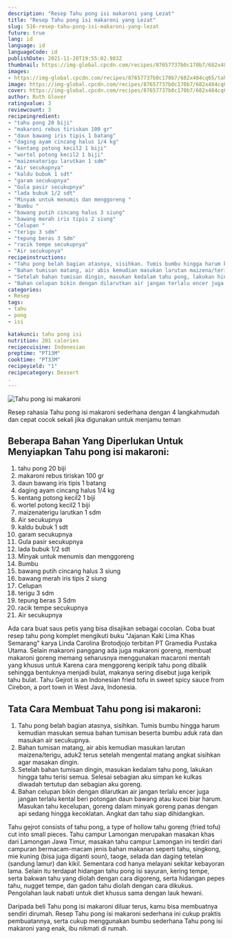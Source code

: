 ```yaml
---
description: "Resep Tahu pong isi makaroni yang Lezat"
title: "Resep Tahu pong isi makaroni yang Lezat"
slug: 516-resep-tahu-pong-isi-makaroni-yang-lezat
future: true
lang: id
language: id
languageCode: id
publishDate: 2021-11-20T19:55:02.983Z 
thumbnail: https://img-global.cpcdn.com/recipes/87657737b0c170b7/682x484cq65/tahu-pong-isi-makaroni-foto-resep-utama.png
images:
- https://img-global.cpcdn.com/recipes/87657737b0c170b7/682x484cq65/tahu-pong-isi-makaroni-foto-resep-utama.png
image: https://img-global.cpcdn.com/recipes/87657737b0c170b7/682x484cq65/tahu-pong-isi-makaroni-foto-resep-utama.png
cover: https://img-global.cpcdn.com/recipes/87657737b0c170b7/682x484cq65/tahu-pong-isi-makaroni-foto-resep-utama.png
author: Ruth Glover
ratingvalue: 3
reviewcount: 3
recipeingredient:
- "tahu pong 20 biji"
- "makaroni rebus tiriskan 100 gr"
- "daun bawang iris tipis 1 batang"
- "daging ayam cincang halus 1/4 kg"
- "kentang potong kecil2 1 biji"
- "wortel potong kecil2 1 biji"
- "maizenaterigu larutkan 1 sdm"
- "Air secukupnya"
- "kaldu bubuk 1 sdt"
- "garam secukupnya"
- "Gula pasir secukupnya"
- "lada bubuk 1/2 sdt"
- "Minyak untuk menumis dan menggoreng "
- "Bumbu "
- "bawang putih cincang halus 3 siung"
- "bawang merah iris tipis 2 siung"
- "Celupan "
- "terigu 3 sdm"
- "tepung beras 3 Sdm"
- "racik tempe secukupnya"
- "Air secukupnya"
recipeinstructions:
- "Tahu pong belah bagian atasnya, sisihkan. Tumis bumbu hingga harum kemudian masukan semua bahan tumisan beserta bumbu aduk rata dan masukan air secukupnya."
- "Bahan tumisan matang, air abis kemudian masukan larutan maizena/terigu, aduk2 terus setelah mengental matang angkat sisihkan agar masakan dingin."
- "Setelah bahan tumisan dingin, masukan kedalam tahu pong, lakukan hingga tahu terisi semua. Selesai sebagian aku simpan ke kulkas diwadah tertutup dan sebagian aku goreng."
- "Bahan celupan bikin dengan dilarutkan air jangan terlalu encer juga jangan terlalu kental beri potongan daun bawang atau kucei biar harum. Masukan tahu kecelupan, goreng dalam minyak goreng panas dengan api sedang hingga kecoklatan. Angkat dan tahu siap dihidangkan."
categories:
- Resep
tags:
- tahu
- pong
- isi

katakunci: tahu pong isi 
nutrition: 201 calories
recipecuisine: Indonesian
preptime: "PT13M"
cooktime: "PT33M"
recipeyield: "1"
recipecategory: Dessert
. 
---
```



![Tahu pong isi makaroni](https://img-global.cpcdn.com/recipes/87657737b0c170b7/682x484cq65/tahu-pong-isi-makaroni-foto-resep-utama.png)

Resep rahasia Tahu pong isi makaroni  sederhana dengan 4 langkahmudah dan cepat cocok sekali jika digunakan untuk menjamu teman

<!--inarticleads1-->

## Beberapa Bahan Yang Diperlukan Untuk Menyiapkan Tahu pong isi makaroni:

1. tahu pong 20 biji
1. makaroni rebus tiriskan 100 gr
1. daun bawang iris tipis 1 batang
1. daging ayam cincang halus 1/4 kg
1. kentang potong kecil2 1 biji
1. wortel potong kecil2 1 biji
1. maizenaterigu larutkan 1 sdm
1. Air secukupnya
1. kaldu bubuk 1 sdt
1. garam secukupnya
1. Gula pasir secukupnya
1. lada bubuk 1/2 sdt
1. Minyak untuk menumis dan menggoreng 
1. Bumbu 
1. bawang putih cincang halus 3 siung
1. bawang merah iris tipis 2 siung
1. Celupan 
1. terigu 3 sdm
1. tepung beras 3 Sdm
1. racik tempe secukupnya
1. Air secukupnya

Ada cara buat saus petis yang bisa disajikan sebagai cocolan. Coba buat resep tahu pong komplet mengikuti buku &#34;Jajanan Kaki Lima Khas Semarang&#34; karya Linda Carolina Brotodjojo terbitan PT Gramedia Pustaka Utama. Selain makaroni panggang ada juga makaroni goreng, membuat makaroni goreng memang seharusnya menggunakan macaroni mentah yang khusus untuk Karena cara menggoreng keripik tahu pong dibalik sehingga bentuknya menjadi bulat, makanya sering disebut juga keripik tahu bulat. Tahu Gejrot is an Indonesian fried tofu in sweet spicy sauce from Cirebon, a port town in West Java, Indonesia. 

<!--inarticleads2-->

## Tata Cara Membuat Tahu pong isi makaroni:

1. Tahu pong belah bagian atasnya, sisihkan. Tumis bumbu hingga harum kemudian masukan semua bahan tumisan beserta bumbu aduk rata dan masukan air secukupnya.
1. Bahan tumisan matang, air abis kemudian masukan larutan maizena/terigu, aduk2 terus setelah mengental matang angkat sisihkan agar masakan dingin.
1. Setelah bahan tumisan dingin, masukan kedalam tahu pong, lakukan hingga tahu terisi semua. Selesai sebagian aku simpan ke kulkas diwadah tertutup dan sebagian aku goreng.
1. Bahan celupan bikin dengan dilarutkan air jangan terlalu encer juga jangan terlalu kental beri potongan daun bawang atau kucei biar harum. Masukan tahu kecelupan, goreng dalam minyak goreng panas dengan api sedang hingga kecoklatan. Angkat dan tahu siap dihidangkan.


Tahu gejrot consists of tahu pong, a type of hollow tahu goreng (fried tofu) cut into small pieces. Tahu campur Lamongan merupakan masakan khas dari Lamongan Jawa Timur, masakan tahu campur Lamongan ini terdiri dari campuran bermacam-macam jenis bahan makanan seperti tahu, singkong, mie kuning (bisa juga diganti soun), taoge, selada dan daging tetelan (sandung lamur) dan kikil. Sementara cod hanya melayani sekitar kebayoran lama. Selain itu terdapat hidangan tahu pong isi sayuran, kering tempe, serta bakwan tahu yang diolah dengan cara digoreng, serta hidangan pepes tahu, nugget tempe, dan gadon tahu diolah dengan cara dikukus. Pengolahan lauk nabati untuk diet khusus sama dengan lauk hewani. 

Daripada   beli  Tahu pong isi makaroni  diluar terus, kamu  bisa membuatnya sendiri dirumah. Resep  Tahu pong isi makaroni  sederhana ini cukup praktis pembuatannya, serta cukup menggunakan bumbu sederhana  Tahu pong isi makaroni  yang enak, ibu nikmati di rumah.
